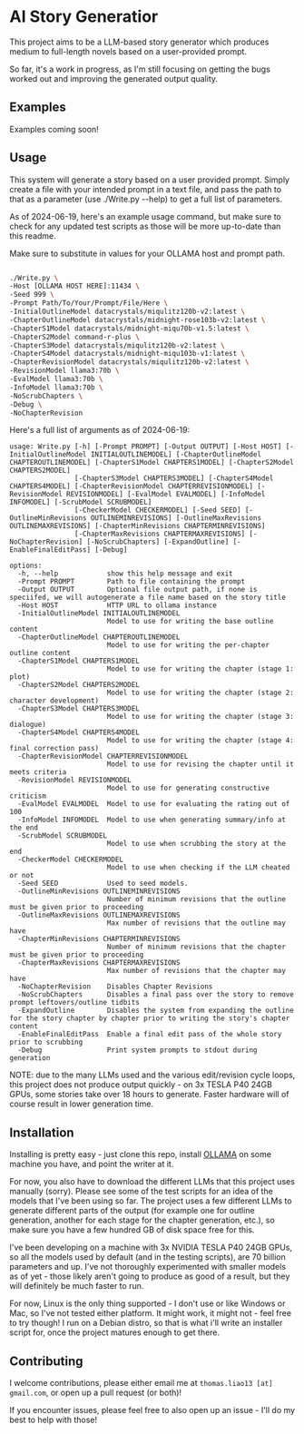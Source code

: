 # AI Story Generatior

This project aims to be a LLM-based story generator which produces medium to full-length novels based on a user-provided prompt.

So far, it's a work in progress, as I'm still focusing on getting the bugs worked out and improving the generated output quality.



## Examples

Examples coming soon!




## Usage

This system will generate a story based on a user provided prompt. Simply create a file with your intended prompt in a text file, and pass the path to that as a parameter (use ./Write.py --help) to get a full list of parameters.

As of 2024-06-19, here's an example usage command, but make sure to check for any updated test scripts as those will be more up-to-date than this readme.

Make sure to substitute in values for your OLLAMA host and prompt path.

```sh

./Write.py \
-Host [OLLAMA HOST HERE]:11434 \
-Seed 999 \
-Prompt Path/To/Your/Prompt/File/Here \
-InitialOutlineModel datacrystals/miqulitz120b-v2:latest \ 
-ChapterOutlineModel datacrystals/midnight-rose103b-v2:latest \
-ChapterS1Model datacrystals/midnight-miqu70b-v1.5:latest \
-ChapterS2Model command-r-plus \
-ChapterS3Model datacrystals/miqulitz120b-v2:latest \
-ChapterS4Model datacrystals/midnight-miqu103b-v1:latest \
-ChapterRevisionModel datacrystals/miqulitz120b-v2:latest \
-RevisionModel llama3:70b \
-EvalModel llama3:70b \
-InfoModel llama3:70b \
-NoScrubChapters \
-Debug \
-NoChapterRevision

```

Here's a full list of arguments as of 2024-06-19:

```
usage: Write.py [-h] [-Prompt PROMPT] [-Output OUTPUT] [-Host HOST] [-InitialOutlineModel INITIALOUTLINEMODEL] [-ChapterOutlineModel CHAPTEROUTLINEMODEL] [-ChapterS1Model CHAPTERS1MODEL] [-ChapterS2Model CHAPTERS2MODEL]
                [-ChapterS3Model CHAPTERS3MODEL] [-ChapterS4Model CHAPTERS4MODEL] [-ChapterRevisionModel CHAPTERREVISIONMODEL] [-RevisionModel REVISIONMODEL] [-EvalModel EVALMODEL] [-InfoModel INFOMODEL] [-ScrubModel SCRUBMODEL]
                [-CheckerModel CHECKERMODEL] [-Seed SEED] [-OutlineMinRevisions OUTLINEMINREVISIONS] [-OutlineMaxRevisions OUTLINEMAXREVISIONS] [-ChapterMinRevisions CHAPTERMINREVISIONS]
                [-ChapterMaxRevisions CHAPTERMAXREVISIONS] [-NoChapterRevision] [-NoScrubChapters] [-ExpandOutline] [-EnableFinalEditPass] [-Debug]

options:
  -h, --help            show this help message and exit
  -Prompt PROMPT        Path to file containing the prompt
  -Output OUTPUT        Optional file output path, if none is speciifed, we will autogenerate a file name based on the story title
  -Host HOST            HTTP URL to ollama instance
  -InitialOutlineModel INITIALOUTLINEMODEL
                        Model to use for writing the base outline content
  -ChapterOutlineModel CHAPTEROUTLINEMODEL
                        Model to use for writing the per-chapter outline content
  -ChapterS1Model CHAPTERS1MODEL
                        Model to use for writing the chapter (stage 1: plot)
  -ChapterS2Model CHAPTERS2MODEL
                        Model to use for writing the chapter (stage 2: character development)
  -ChapterS3Model CHAPTERS3MODEL
                        Model to use for writing the chapter (stage 3: dialogue)
  -ChapterS4Model CHAPTERS4MODEL
                        Model to use for writing the chapter (stage 4: final correction pass)
  -ChapterRevisionModel CHAPTERREVISIONMODEL
                        Model to use for revising the chapter until it meets criteria
  -RevisionModel REVISIONMODEL
                        Model to use for generating constructive criticism
  -EvalModel EVALMODEL  Model to use for evaluating the rating out of 100
  -InfoModel INFOMODEL  Model to use when generating summary/info at the end
  -ScrubModel SCRUBMODEL
                        Model to use when scrubbing the story at the end
  -CheckerModel CHECKERMODEL
                        Model to use when checking if the LLM cheated or not
  -Seed SEED            Used to seed models.
  -OutlineMinRevisions OUTLINEMINREVISIONS
                        Number of minimum revisions that the outline must be given prior to proceeding
  -OutlineMaxRevisions OUTLINEMAXREVISIONS
                        Max number of revisions that the outline may have
  -ChapterMinRevisions CHAPTERMINREVISIONS
                        Number of minimum revisions that the chapter must be given prior to proceeding
  -ChapterMaxRevisions CHAPTERMAXREVISIONS
                        Max number of revisions that the chapter may have
  -NoChapterRevision    Disables Chapter Revisions
  -NoScrubChapters      Disables a final pass over the story to remove prompt leftovers/outline tidbits
  -ExpandOutline        Disables the system from expanding the outline for the story chapter by chapter prior to writing the story's chapter content
  -EnableFinalEditPass  Enable a final edit pass of the whole story prior to scrubbing
  -Debug                Print system prompts to stdout during generation

```

NOTE: due to the many LLMs used and the various edit/revision cycle loops, this project does not produce output quickly - on 3x TESLA P40 24GB GPUs, some stories take over 18 hours to generate. Faster hardware will of course result in lower generation time.



## Installation

Installing is pretty easy - just clone this repo, install [OLLAMA](https://ollama.com/) on some machine you have, and point the writer at it. 

For now, you also have to download the different LLMs that this project uses manually (sorry). Please see some of the test scripts for an idea of the models that I've been using so far.
The project uses a few different LLMs to generate different parts of the output (for example one for outline generation, another for each stage for the chapter generation, etc.), so make sure you have a few hundred GB of disk space free for this.

I've been developing on a machine with 3x NVIDIA TESLA P40 24GB GPUs, so all the models used by default (and in the testing scripts), are 70 billion parameters and up. I've not thoroughly experimented with smaller models as of yet - those likely aren't going to produce as good of a result, but they will definitely be much faster to run.


For now, Linux is the only thing supported - I don't use or like Windows or Mac, so I've not tested either platform. It might work, it might not - feel free to try though!
I run on a Debian distro, so that is what i'll write an installer script for, once the project matures enough to get there.


## Contributing

I welcome contributions, please either email me at `thomas.liao13 [at] gmail.com`, or open up a pull request (or both)!

If you encounter issues, please feel free to also open up an issue - I'll do my best to help with those!